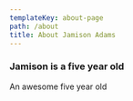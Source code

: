 ```yaml
---
templateKey: about-page
path: /about
title: About Jamison Adams
---
```

### Jamison is a five year old 

An awesome five year old
